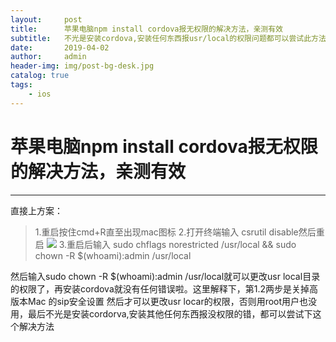 ```yaml
---
layout:     post
title:      苹果电脑npm install cordova报无权限的解决方法，亲测有效
subtitle:   不光是安装cordova,安装任何东西报usr/local的权限问题都可以尝试此方法解决
date:       2019-04-02
author:     admin
header-img: img/post-bg-desk.jpg
catalog: true
tags:
    - ios
---
```


# 苹果电脑npm install cordova报无权限的解决方法，亲测有效

------

直接上方案：
> 1.重启按住cmd+R直至出现mac图标
> 2.打开终端输入 csrutil disable然后重启
![](https://www.blktime.com/img/675657090.jpg)
> 3.重启后输入 sudo chflags norestricted /usr/local && sudo chown -R $(whoami):admin /usr/local

然后输入sudo chown -R $(whoami):admin /usr/local就可以更改usr local目录的权限了，再安装cordova就没有任何错误啦。这里解释下，第1.2两步是关掉高版本Mac 的sip安全设置
然后才可以更改usr locar的权限，否则用root用户也没用，最后不光是安装cordorva,安装其他任何东西报没权限的错，都可以尝试下这个解决方法